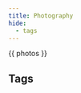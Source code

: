 ```yaml
---
title: Photography
hide:
  - tags
---
```


<div class="photo-grid">
{{ photos }}
</div>

## Tags

<!-- material/tags photography -->
